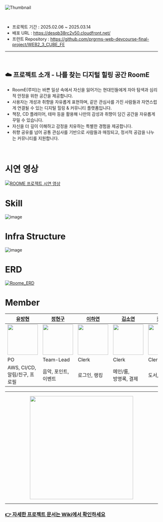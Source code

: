 ![Thumbnail](https://github.com/user-attachments/assets/2b64a918-ded2-4f52-8a87-f5c711cfea7b)

<br/>

- 프로젝트 기간 : 2025.02.06 ~ 2025.03.14
- 배포 URL : https://desqb38rc2v50.cloudfront.net/
- 프런트 Repository : https://github.com/prgrms-web-devcourse-final-project/WEB2_3_CUBE_FE

<hr/>

<br/>

## ☁️ 프로젝트 소개 - 나를 찾는 디지털 힐링 공간 RoomE
- RoomE(루미)는 바쁜 일상 속에서 자신을 잃어가는 현대인들에게 자아 탐색과 심리적 안정을 위한 공간을 제공합니다.
- 사용자는 개성과 취향을 자유롭게 표현하며, 같은 관심사를 가진 사람들과 자연스럽게 연결될 수 있는 디지털 힐링 & 커뮤니티 플랫폼입니다.
- 책장, CD 플레이어, 테마 등을 활용해 나만의 감성과 취향이 담긴 공간을 자유롭게 꾸밀 수 있습니다.
- 자신을 더 깊이 이해하고 감정을 치유하는 특별한 경험을 제공합니다.
- 취향 공유를 넘어 공통 관심사를 기반으로 사람들과 매칭되고, 정서적 공감을 나누는 커뮤니티를 지원합니다.

<br />

# 시연 영상
[![ROOME 프로젝트 시연 영상](https://img.youtube.com/vi/cfqYWgZEVag/0.jpg)](https://www.youtube.com/watch?v=cfqYWgZEVag)

# Skill
![image](https://github.com/user-attachments/assets/8d553034-ce41-41cd-9a6e-d4bf7e2b234a)


# Infra Structure
![image](https://github.com/user-attachments/assets/95428da4-4439-4321-9005-d27fd6ac42bc)

# ERD
[![Roome_ERD](https://github.com/user-attachments/assets/bab32380-31ca-4330-a891-c2e8126ce524)](https://github.com/user-attachments/assets/c762c51e-d1b1-4941-941c-9d51b33b4c16)


# Member
| [유방현](https://github.com/chesthyeon) | [정현구](https://github.com/jhyngu) | [이하연](https://github.com/exxyeon) | [김소연](https://github.com/soyeon1806) | [장대영](https://github.com/JangDaeyeong) |
| --- | --- | --- | --- | --- |
| <a href="https://github.com/chesthyeon"><img src="https://avatars.githubusercontent.com/u/75735367?v=4" width="100px;" alt=""/></a> | <a href="https://github.com/jhyngu"><img src="https://avatars.githubusercontent.com/u/154207428?v=4" width="100px;" alt=""/></a> | <a href="https://github.com/exxyeon"><img src="https://avatars.githubusercontent.com/u/170444258?v=4" width="100px;" alt=""/></a> | <a href="https://github.com/soyeon1806"><img src="https://avatars.githubusercontent.com/u/102381857?v=4" width="100px;" alt=""/></a> | <a href="https://github.com/JangDaeyeong"><img src="https://avatars.githubusercontent.com/JangDaeyeong" width="100px;" alt=""/></a> |
| PO | Team-Lead  | Clerk | Clerk | Clerk |
| AWS, CI/CD, <br> 알림/친구, 프로필 | 음악, 포인트, 이벤트 | 로그인, 랭킹 | 메인/룸, <br> 방명록, 결제 | 도서, 출석체크 |


***

<div align='center'>
  <a href="https://desqb38rc2v50.cloudfront.net/">
    <img src="https://github.com/user-attachments/assets/fbd61d4b-096a-4f1b-aa5e-4c3d7babee83" width="340" />
  </a>
</div>

***

### [👉 자세한 프로젝트 문서는 Wiki에서 확인하세요](https://github.com/prgrms-web-devcourse-final-project/WEB2_3_CUBE_BE/wiki)
